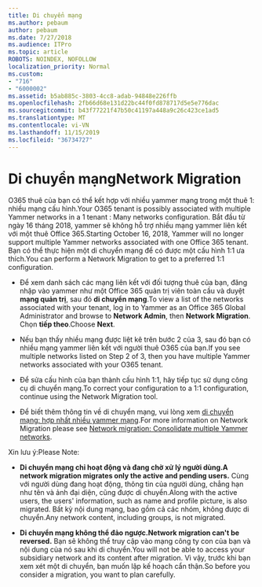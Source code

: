 ```yaml
---
title: Di chuyển mạng
ms.author: pebaum
author: pebaum
ms.date: 7/27/2018
ms.audience: ITPro
ms.topic: article
ROBOTS: NOINDEX, NOFOLLOW
localization_priority: Normal
ms.custom:
- "716"
- "6000002"
ms.assetid: b5ab885c-3803-4cc8-adab-94848e226ffb
ms.openlocfilehash: 2fb66d68e131d22bc44f0fd878717d5e5e776dac
ms.sourcegitcommit: b43f77221f47b50c41197a448a9c26c423ce1ad5
ms.translationtype: MT
ms.contentlocale: vi-VN
ms.lasthandoff: 11/15/2019
ms.locfileid: "36734727"
---
```

# <a name="network-migration"></a><span data-ttu-id="0075d-102">Di chuyển mạng</span><span class="sxs-lookup"><span data-stu-id="0075d-102">Network Migration</span></span>

<span data-ttu-id="0075d-103">O365 thuê của bạn có thể kết hợp với nhiều yammer mạng trong một thuê 1: nhiều mạng cấu hình.</span><span class="sxs-lookup"><span data-stu-id="0075d-103">Your O365 tenant is possibly associated with multiple Yammer networks in a 1 tenant : Many networks configuration.</span></span> <span data-ttu-id="0075d-104">Bắt đầu từ ngày 16 tháng 2018, yammer sẽ không hỗ trợ nhiều mạng yammer liên kết với một thuê Office 365.</span><span class="sxs-lookup"><span data-stu-id="0075d-104">Starting October 16, 2018, Yammer will no longer support multiple Yammer networks associated with one Office 365 tenant.</span></span> <span data-ttu-id="0075d-105">Bạn có thể thực hiện một di chuyển mạng để có được một cấu hình 1:1 ưa thích.</span><span class="sxs-lookup"><span data-stu-id="0075d-105">You can perform a Network Migration to get to a preferred 1:1 configuration.</span></span>
  
- <span data-ttu-id="0075d-106">Để xem danh sách các mạng liên kết với đối tượng thuê của bạn, đăng nhập vào yammer như một Office 365 quản trị viên toàn cầu và duyệt **mạng quản trị**, sau đó **di chuyển mạng**.</span><span class="sxs-lookup"><span data-stu-id="0075d-106">To view a list of the networks associated with your tenant, log in to Yammer as an Office 365 Global Administrator and browse to **Network Admin**, then **Network Migration**.</span></span> <span data-ttu-id="0075d-107">Chọn **tiếp theo**.</span><span class="sxs-lookup"><span data-stu-id="0075d-107">Choose **Next**.</span></span>

- <span data-ttu-id="0075d-108">Nếu bạn thấy nhiều mạng được liệt kê trên bước 2 của 3, sau đó bạn có nhiều mạng yammer liên kết với người thuê O365 của bạn.</span><span class="sxs-lookup"><span data-stu-id="0075d-108">If you see multiple networks listed on Step 2 of 3, then you have multiple Yammer networks associated with your O365 tenant.</span></span>

- <span data-ttu-id="0075d-109">Để sửa cấu hình của bạn thành cấu hình 1:1, hãy tiếp tục sử dụng công cụ di chuyển mạng.</span><span class="sxs-lookup"><span data-stu-id="0075d-109">To correct your configuration to a 1:1 configuration, continue using the Network Migration tool.</span></span>

- <span data-ttu-id="0075d-110">Để biết thêm thông tin về di chuyển mạng, vui lòng xem [di chuyển mạng: hợp nhất nhiều yammer mạng](https://docs.microsoft.com/yammer/configure-your-yammer-network/consolidate-multiple-yammer-networks).</span><span class="sxs-lookup"><span data-stu-id="0075d-110">For more information on Network Migration please see [Network migration: Consolidate multiple Yammer networks](https://docs.microsoft.com/yammer/configure-your-yammer-network/consolidate-multiple-yammer-networks).</span></span>

<span data-ttu-id="0075d-111">Xin lưu ý:</span><span class="sxs-lookup"><span data-stu-id="0075d-111">Please Note:</span></span>
  
- <span data-ttu-id="0075d-112">**Di chuyển mạng chỉ hoạt động và đang chờ xử lý người dùng.**</span><span class="sxs-lookup"><span data-stu-id="0075d-112">**A network migration migrates only the active and pending users.**</span></span> <span data-ttu-id="0075d-113">Cùng với người dùng đang hoạt động, thông tin của người dùng, chẳng hạn như tên và ảnh đại diện, cũng được di chuyển.</span><span class="sxs-lookup"><span data-stu-id="0075d-113">Along with the active users, the users' information, such as name and profile picture, is also migrated.</span></span> <span data-ttu-id="0075d-114">Bất kỳ nội dung mạng, bao gồm cả các nhóm, không được di chuyển.</span><span class="sxs-lookup"><span data-stu-id="0075d-114">Any network content, including groups, is not migrated.</span></span>

- <span data-ttu-id="0075d-115">**Di chuyển mạng không thể đảo ngược.**</span><span class="sxs-lookup"><span data-stu-id="0075d-115">**Network migration can't be reversed.**</span></span> <span data-ttu-id="0075d-116">Bạn sẽ không thể truy cập vào mạng công ty con của bạn và nội dung của nó sau khi di chuyển.</span><span class="sxs-lookup"><span data-stu-id="0075d-116">You will not be able to access your subsidiary network and its content after migration.</span></span> <span data-ttu-id="0075d-117">Vì vậy, trước khi bạn xem xét một di chuyển, bạn muốn lập kế hoạch cẩn thận.</span><span class="sxs-lookup"><span data-stu-id="0075d-117">So before you consider a migration, you want to plan carefully.</span></span>
